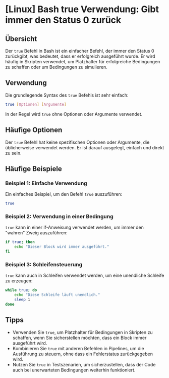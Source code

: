 # [Linux] Bash true Verwendung: Gibt immer den Status 0 zurück

## Übersicht
Der `true` Befehl in Bash ist ein einfacher Befehl, der immer den Status 0 zurückgibt, was bedeutet, dass er erfolgreich ausgeführt wurde. Er wird häufig in Skripten verwendet, um Platzhalter für erfolgreiche Bedingungen zu schaffen oder um Bedingungen zu simulieren.

## Verwendung
Die grundlegende Syntax des `true` Befehls ist sehr einfach:

```bash
true [Optionen] [Argumente]
```

In der Regel wird `true` ohne Optionen oder Argumente verwendet.

## Häufige Optionen
Der `true` Befehl hat keine spezifischen Optionen oder Argumente, die üblicherweise verwendet werden. Er ist darauf ausgelegt, einfach und direkt zu sein.

## Häufige Beispiele

### Beispiel 1: Einfache Verwendung
Ein einfaches Beispiel, um den Befehl `true` auszuführen:

```bash
true
```

### Beispiel 2: Verwendung in einer Bedingung
`true` kann in einer if-Anweisung verwendet werden, um immer den "wahren" Zweig auszuführen:

```bash
if true; then
    echo "Dieser Block wird immer ausgeführt."
fi
```

### Beispiel 3: Schleifensteuerung
`true` kann auch in Schleifen verwendet werden, um eine unendliche Schleife zu erzeugen:

```bash
while true; do
    echo "Diese Schleife läuft unendlich."
    sleep 1
done
```

## Tipps
- Verwenden Sie `true`, um Platzhalter für Bedingungen in Skripten zu schaffen, wenn Sie sicherstellen möchten, dass ein Block immer ausgeführt wird.
- Kombinieren Sie `true` mit anderen Befehlen in Pipelines, um die Ausführung zu steuern, ohne dass ein Fehlerstatus zurückgegeben wird.
- Nutzen Sie `true` in Testszenarien, um sicherzustellen, dass der Code auch bei unerwarteten Bedingungen weiterhin funktioniert.